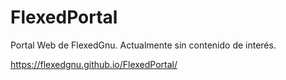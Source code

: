 # FlexedPortal

Portal Web de FlexedGnu. Actualmente sin contenido de interés.

https://flexedgnu.github.io/FlexedPortal/